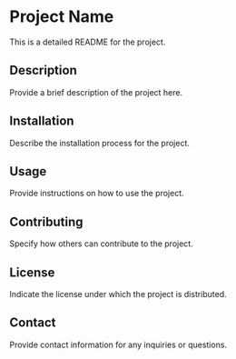 # Project Name

This is a detailed README for the project.

## Description

Provide a brief description of the project here.

## Installation

Describe the installation process for the project.

## Usage

Provide instructions on how to use the project.

## Contributing

Specify how others can contribute to the project.

## License

Indicate the license under which the project is distributed.

## Contact

Provide contact information for any inquiries or questions.

